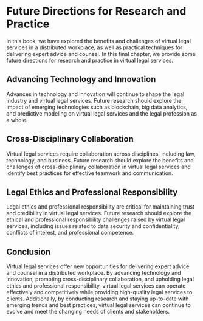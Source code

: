 # Future Directions for Research and Practice

In this book, we have explored the benefits and challenges of virtual legal services in a distributed workplace, as well as practical techniques for delivering expert advice and counsel. In this final chapter, we provide some future directions for research and practice in virtual legal services.

Advancing Technology and Innovation
-----------------------------------

Advances in technology and innovation will continue to shape the legal industry and virtual legal services. Future research should explore the impact of emerging technologies such as blockchain, big data analytics, and predictive modeling on virtual legal services and the legal profession as a whole.

Cross-Disciplinary Collaboration
--------------------------------

Virtual legal services require collaboration across disciplines, including law, technology, and business. Future research should explore the benefits and challenges of cross-disciplinary collaboration in virtual legal services and identify best practices for effective teamwork and communication.

Legal Ethics and Professional Responsibility
--------------------------------------------

Legal ethics and professional responsibility are critical for maintaining trust and credibility in virtual legal services. Future research should explore the ethical and professional responsibility challenges raised by virtual legal services, including issues related to data security and confidentiality, conflicts of interest, and professional competence.

Conclusion
----------

Virtual legal services offer new opportunities for delivering expert advice and counsel in a distributed workplace. By advancing technology and innovation, promoting cross-disciplinary collaboration, and upholding legal ethics and professional responsibility, virtual legal services can operate effectively and competitively while providing high-quality legal services to clients. Additionally, by conducting research and staying up-to-date with emerging trends and best practices, virtual legal services can continue to evolve and meet the changing needs of clients and stakeholders.
